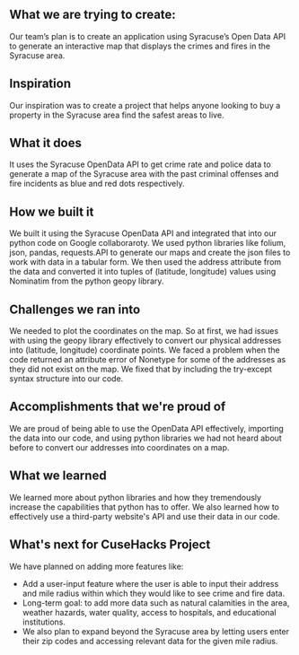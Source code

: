 ## What we are trying to create:

Our team’s plan is to create an application using Syracuse’s Open Data API to generate an interactive map that displays the crimes and fires in the Syracuse area. 

## Inspiration
Our inspiration was to create a project that helps anyone looking to buy a property in the Syracuse area find the safest areas to live.

## What it does
It uses the Syracuse OpenData API to get crime rate and police data to generate a map of the Syracuse area with the past criminal offenses and fire incidents as blue and red dots respectively.

## How we built it
We built it using the Syracuse OpenData API and integrated that into our python code on Google collaboraroty. We used python libraries like folium, json, pandas, requests.API to generate our maps and create the json files to work with data in a tabular form. We then used the address attribute from the data and converted it into tuples of (latitude, longitude) values using Nominatim from the python geopy library. 

## Challenges we ran into

We needed to plot the coordinates on the map. So at first, we had issues with using the geopy library effectively to convert our physical addresses into (latitude, longitude) coordinate points. We faced a problem when the code returned an attribute error of Nonetype for some of the addresses as they did not exist on the map. We fixed that by including the try-except syntax structure into our code.

## Accomplishments that we're proud of
We are proud of being able to use the OpenData API effectively, importing the data into our code, and using python libraries we had not heard about before to convert our addresses into coordinates on a map.

## What we learned

We learned more about python libraries and how they tremendously increase the capabilities that python has to offer. We also learned how to effectively use a third-party website's API and use their data in our code.

## What's next for CuseHacks Project

We have planned on adding more features like:

* Add a user-input feature where the user is able to input their address and mile radius within which they would like to see crime and fire data.
* Long-term goal: to add more data such as natural calamities in the area, weather hazards, water quality, access to hospitals, and educational institutions. 
* We also plan to expand beyond the Syracuse area by letting users enter their zip codes and accessing relevant data for the given mile radius.


